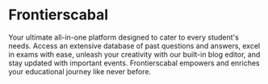 # Frontierscabal

<p>Your ultimate all-in-one platform designed to cater to every student's needs. Access an extensive database of past questions and answers, excel in exams with ease, unleash your creativity with our built-in blog editor, and stay updated with important events. Frontierscabal empowers and enriches your educational journey like never before.</p>